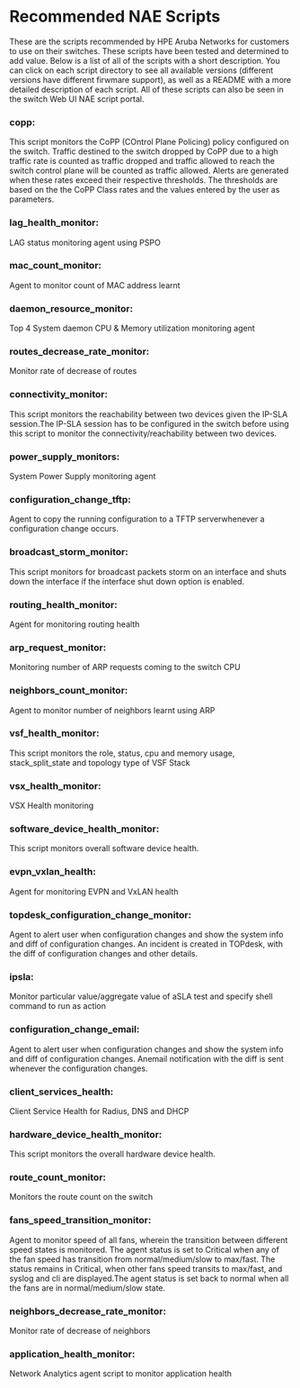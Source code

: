 # Recommended NAE Scripts

These are the scripts recommended by HPE Aruba Networks for customers to use on their switches. These scripts have been tested and determined to add value.  Below is a list of all of the scripts with a short description. You can click on each script directory to see all available versions (different versions have different firwmare support), as well as a README with a more detailed description of each script.  All of these scripts can also be seen in the switch Web UI NAE script portal.

### copp:
This script monitors the CoPP (COntrol Plane Policing) policy configured on the switch. Traffic destined to the switch dropped by CoPP due to a high traffic rate is counted as traffic dropped and traffic allowed to reach the switch control plane will be counted as traffic allowed. Alerts are generated when these rates exceed their respective thresholds. The thresholds are based on the the CoPP Class rates and the values entered by the user as parameters.

### lag_health_monitor:
LAG status monitoring agent using PSPO

### mac_count_monitor:
Agent to monitor count of MAC address learnt 

### daemon_resource_monitor:
Top 4 System daemon CPU & Memory utilization monitoring agent

### routes_decrease_rate_monitor:
Monitor rate of decrease of routes

### connectivity_monitor:
This script monitors the reachability between two devices given the IP-SLA session.The IP-SLA session has to be configured in the switch before using this script to monitor the connectivity/reachability between two devices.

### power_supply_monitors:
System Power Supply monitoring agent

### configuration_change_tftp:
Agent to copy the running configuration to a TFTP serverwhenever a configuration change occurs.

### broadcast_storm_monitor:
This script monitors for broadcast packets storm on an interface and shuts down the interface if the interface shut down option is enabled.

### routing_health_monitor:
Agent for monitoring routing health

### arp_request_monitor:
Monitoring number of ARP requests coming to the switch CPU

### neighbors_count_monitor:
Agent to monitor number of neighbors learnt using ARP

### vsf_health_monitor:
This script monitors the role, status, cpu and memory usage, stack_split_state and topology type of VSF Stack

### vsx_health_monitor:
VSX Health monitoring

### software_device_health_monitor:
This script monitors overall software device health.

### evpn_vxlan_health:
Agent for monitoring EVPN and VxLAN health

### topdesk_configuration_change_monitor:
Agent to alert user when configuration changes and show the system info and diff of configuration changes. An incident is created in TOPdesk, with the diff of configuration changes and other details.

### ipsla:
Monitor particular value/aggregate value of aSLA test and specify shell command to run as action

### configuration_change_email:
Agent to alert user when configuration changes and show the system info and diff of configuration changes. Anemail notification with the diff is sent whenever the configuration changes.

### client_services_health:
Client Service Health for Radius, DNS and DHCP

### hardware_device_health_monitor:
This script monitors the overall hardware device health.

### route_count_monitor:
Monitors the route count on the switch

### fans_speed_transition_monitor:
Agent to monitor speed of all fans, wherein the transition between different speed states is monitored. The agent status is set to Critical when any of the fan speed has transition from normal/medium/slow to max/fast. The status remains in Critical, when other fans speed transits to max/fast, and syslog and cli are displayed.The agent status is set back to normal when all the fans are in normal/medium/slow state.

### neighbors_decrease_rate_monitor:
Monitor rate of decrease of neighbors

### application_health_monitor:
Network Analytics agent script to monitor application health

